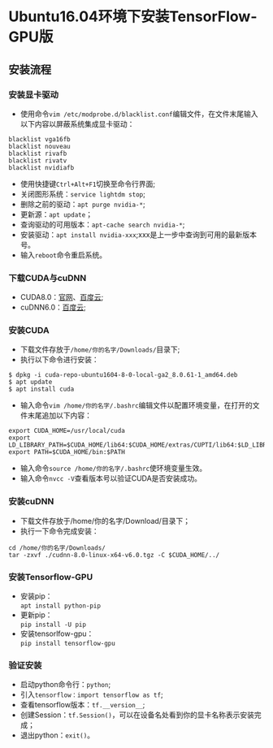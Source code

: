 # Ubuntu16.04环境下安装TensorFlow-GPU版  
## 安装流程  
### 安装显卡驱动  
- 使用命令`vim /etc/modprobe.d/blacklist.conf`编辑文件，在文件末尾输入以下内容以屏蔽系统集成显卡驱动：  
```
blacklist vga16fb
blacklist nouveau
blacklist rivafb
blacklist rivatv
blacklist nvidiafb
```
- 使用快捷键`Ctrl+Alt+F1`切换至命令行界面;  
- 关闭图形系统：`service lightdm stop`;  
- 删除之前的驱动：`apt purge nvidia-*`;  
- 更新源：`apt update`；  
- 查询驱动的可用版本：`apt-cache search nvidia-*`;
- 安装驱动：`apt install nvidia-xxx`;xxx是上一步中查询到可用的最新版本号。  
- 输入`reboot`命令重启系统。  
### 下载CUDA与cuDNN
- CUDA8.0：[官网](https://developer.nvidia.com/cuda-80-ga2-download-archive)、[百度云](https://pan.baidu.com/s/1snsRaBN);
- cuDNN6.0：[百度云](https://pan.baidu.com/s/1nwbNXg9);
### 安装CUDA
- 下载文件存放于`/home/你的名字/Downloads/`目录下;  
- 执行以下命令进行安装：  
```
$ dpkg -i cuda-repo-ubuntu1604-8-0-local-ga2_8.0.61-1_amd64.deb
$ apt update
$ apt install cuda
```
- 输入命令`vim /home/你的名字/.bashrc`编辑文件以配置环境变量，在打开的文件末尾追加以下内容：  
```  
export CUDA_HOME=/usr/local/cuda
export LD_LIBRARY_PATH=$CUDA_HOME/lib64:$CUDA_HOME/extras/CUPTI/lib64:$LD_LIBRARY_PATH
export PATH=$CUDA_HOME/bin:$PATH
```  
- 输入命令`source /home/你的名字/.bashrc`使环境变量生效。  
- 输入命令`nvcc -V`查看版本号以验证CUDA是否安装成功。 
### 安装cuDNN
- 下载文件存放于/home/你的名字/Download/目录下；  
- 执行一下命令完成安装：  
```
cd /home/你的名字/Downloads/
tar -zxvf ./cudnn-8.0-linux-x64-v6.0.tgz -C $CUDA_HOME/../
```
### 安装Tensorflow-GPU
- 安装pip：  
`apt install python-pip`
- 更新pip：  
`pip install -U pip`
- 安装tensorlfow-gpu：  
`pip install tensorflow-gpu`
### 验证安装   
- 启动python命令行：`python`;  
- 引入`tensorflow：import tensorflow as tf`;  
- 查看tensorflow版本：`tf.__version__`;  
- 创建Session：`tf.Session()`，可以在设备名处看到你的显卡名称表示安装完成；  
- 退出python：`exit()`。



